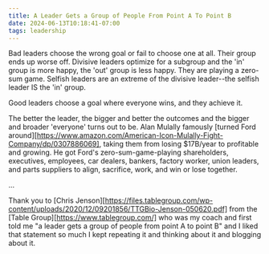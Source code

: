 ```yaml
---
title: A Leader Gets a Group of People From Point A To Point B
date: 2024-06-13T10:18:41-07:00
tags: leadership
---
```

Bad leaders choose the wrong goal or fail to choose one at all. Their group ends up worse off. Divisive leaders optimize for a subgroup and the 'in' group is more happy, the 'out' group is less happy. They are playing a zero-sum game. Selfish leaders are an extreme of the divisive leader--the selfish leader IS the 'in' group.

Good leaders choose a goal where everyone wins, and they achieve it.

The better the leader, the bigger and better the outcomes and the bigger and broader 'everyone' turns out to be. Alan Mulally famously [turned Ford around][https://www.amazon.com/American-Icon-Mulally-Fight-Company/dp/0307886069], taking them from losing $17B/year to profitable and growing. He got Ford's zero-sum-game-playing shareholders, executives, employees, car dealers, bankers, factory worker, union leaders, and parts suppliers to align, sacrifice, work, and win or lose together.

...

Thank you to [Chris Jenson][https://files.tablegroup.com/wp-content/uploads/2020/12/09201856/TTGBio-Jenson-050620.pdf] from the [Table Group][https://www.tablegroup.com/] who was my coach and first told me "a leader gets a group of people from point A to point B" and I liked that statement so much I kept repeating it and thinking about it and blogging about it.
